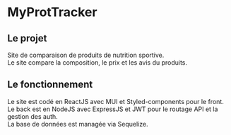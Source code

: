 # MyProtTracker

## Le projet

Site de comparaison de produits de nutrition sportive.  
Le site compare la composition, le prix et les avis du produits.

## Le fonctionnement

Le site est codé en ReactJS avec MUI et Styled-components pour le front.  
Le back est en NodeJS avec ExpressJS et JWT pour le routage API et la gestion des auth.  
La base de données est managée via Sequelize.
